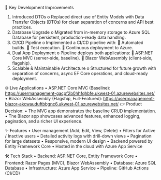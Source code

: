 🚀 Key Development Improvements
1.	Introduced DTOs
o	Replaced direct use of Entity Models with Data Transfer Objects (DTOs) for clean separation of concerns and API best practices.
2.	Database Upgrade
o	Migrated from in-memory storage to Azure SQL Database for persistent, production-ready data handling.
3.	CI/CD Pipeline
o	Implemented a CI/CD pipeline with:
	Automated builds.
	Test execution.
	Continuous deployment to Azure.
4.	Dual App Deployment
o	Pipeline deploys both applications:
	ASP.NET Core MVC (server-side, baseline).
	Blazor WebAssembly (client-side, flagship).
5.	Scalable & Maintainable Architecture
o	Structured for future growth with separation of concerns, async EF Core operations, and cloud-ready deployment.
 
🌐 Live Applications
•	ASP.NET Core MVC (Baseline):
https://usermanagement-gacpf2b0hhfqhbfe.ukwest-01.azurewebsites.net/
•	Blazor WebAssembly (Flagship, Full-Featured):
https://usermanagement-blazor-akcwauduftbbgnc6.ukwest-01.azurewebsites.net/
👉 Product Decision:
•	The MVC app demonstrates the baseline CRUD implementation.
•	The Blazor app showcases advanced features, enhanced logging, pagination, and a richer UI experience.
 
✨ Features
•	User management (Add, Edit, View, Delete)
•	Filters for Active / Inactive users
•	Detailed activity logs with drill-down views
•	Pagination for large datasets
•	Responsive, modern UI design
•	Backend powered by Entity Framework Core
•	Hosted in the cloud with Azure App Service
 
🛠 Tech Stack
•	Backend: ASP.NET Core, Entity Framework Core
•	Frontend: Razor Pages (MVC), Blazor WebAssembly
•	Database: Azure SQL Database
•	Infrastructure: Azure App Service
•	Pipeline: GitHub Actions (CI/CD)

